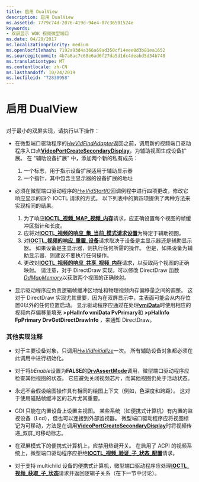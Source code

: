 ```yaml
---
title: 启用 DualView
description: 启用 DualView
ms.assetid: 7779c74d-2076-419d-94e4-07c36501524e
keywords:
- 双屏显示 WDK 视频微型端口
ms.date: 04/20/2017
ms.localizationpriority: medium
ms.openlocfilehash: 7192a93d4a366a69ad350cf14eee0d3b81ea1652
ms.sourcegitcommit: 4b7a6ac7c68e6ad6f27da5d1dc4deabd5d34b748
ms.translationtype: MT
ms.contentlocale: zh-CN
ms.lasthandoff: 10/24/2019
ms.locfileid: "72838958"
---
```

# <a name="enabling-dualview"></a>启用 DualView


## <span id="ddk_enabling_dualview_gg"></span><span id="DDK_ENABLING_DUALVIEW_GG"></span>


对于最小的双屏实现，请执行以下操作：

-   在微型端口驱动程序的[*HwVidFindAdapter*](https://docs.microsoft.com/windows-hardware/drivers/ddi/video/nc-video-pvideo_hw_find_adapter)返回之前，调用新的视频端口驱动程序入口点[**VideoPortCreateSecondaryDisplay**](https://docs.microsoft.com/windows-hardware/drivers/ddi/video/nf-video-videoportcreatesecondarydisplay)，为辅助视图生成设备扩展。 在 "辅助设备扩展" 中，添加两个新的私有成员：

    1.  一个标志，用于指示设备扩展适用于辅助显示器
    2.  一个指针，其中包含主显示器的设备扩展的地址
-   必须在微型端口驱动程序的[*HwVidStartIO*](https://docs.microsoft.com/windows-hardware/drivers/ddi/video/nc-video-pvideo_hw_start_io)回调例程中进行四项更改，修改它响应显示的四个 IOCTL 请求的方式。 以下列表中的第四项提供了两种方法来实现相同的结果。

    1.  为了响应[**IOCTL\_视频\_MAP\_视频\_内存**](https://docs.microsoft.com/windows-hardware/drivers/ddi/ntddvdeo/ni-ntddvdeo-ioctl_video_map_video_memory)请求，应正确设置每个视图的帧缓冲区指针和长度。
    2.  应将对[**IOCTL\_视频的响应\_集\_当前\_模式请求设置**](https://docs.microsoft.com/windows-hardware/drivers/ddi/ntddvdeo/ni-ntddvdeo-ioctl_video_set_current_mode)为特定于辅助视图。
    3.  对[**IOCTL\_视频的响应\_重置\_设备**](https://docs.microsoft.com/windows-hardware/drivers/ddi/ntddvdeo/ni-ntddvdeo-ioctl_video_reset_device)请求取决于设备是主显示器还是辅助显示器。 如果设备是主显示器，则执行任何所需的操作。 但是，如果设备为辅助显示器，则建议不要执行任何操作。
    4.  更改对[**IOCTL\_视频的响应\_共享\_视频\_内存**](https://docs.microsoft.com/windows-hardware/drivers/ddi/ntddvdeo/ni-ntddvdeo-ioctl_video_share_video_memory)请求，以获取两个视图的正确映射。 请注意，对于 DirectDraw 实现，可以修改 DirectDraw 函数[*DdMapMemory*](https://docs.microsoft.com/windows/desktop/api/ddrawint/nc-ddrawint-pdd_mapmemory)以获取两个视图的正确映射。
-   显示驱动程序应负责逻辑帧缓冲区地址和物理视频内存偏移量之间的调整。 这对于 DirectDraw 实现尤其重要，因为在双屏显示中，主表面可能会从内存位置0以外的任何位置启动。 显示驱动程序应通过在处理[**vmiData**](https://docs.microsoft.com/windows/desktop/api/winddi/nf-winddi-drvgetdirectdrawinfo)时使用相应的视频内存偏移量填充 **&gt;pHalInfo vmiData PvPrimary**和 **&gt;pHalInfo FpPrimary DrvGetDirectDrawInfo** ，来通知 DirectDraw。

### <a name="span-idadditional_implementation_notesspanspan-idadditional_implementation_notesspanspan-idadditional_implementation_notesspanadditional-implementation-notes"></a><span id="Additional_Implementation_Notes"></span><span id="additional_implementation_notes"></span><span id="ADDITIONAL_IMPLEMENTATION_NOTES"></span>其他实现注释

-   对于主要设备对象，只调用[*HwVidInitialize*](https://docs.microsoft.com/windows-hardware/drivers/ddi/video/nc-video-pvideo_hw_initialize)一次。 所有辅助设备对象都必须在此调用中进行初始化。

-   对于将*bEnable*设置为**FALSE**的[**DrvAssertMode**](https://docs.microsoft.com/windows/desktop/api/winddi/nf-winddi-drvassertmode)调用，微型端口驱动程序应检查其他视图的状态。 它应避免关闭视频芯片，而其他视图仍处于活动状态。

-   永远不会假设绘图操作具有相同的绘图上下文（例如，色深度和跨距）。 这对于使用磁贴帧缓冲区的芯片尤其重要。

-   GDI 只能在内置设备上设置主视图。 某些系统（如便携式计算机）有内置的监视设备（Lcd），但也可以连接到外部监视器。 微型端口驱动程序应将视图标记为可移动，方法是在调用[**VideoPortCreateSecondaryDisplay**](https://docs.microsoft.com/windows-hardware/drivers/ddi/video/nf-video-videoportcreatesecondarydisplay)时将视频传递\_双屏\_可移动标志。

-   在双屏模式下的便携式计算机上，应禁用热键开关。 在启用了 ACPI 的视频系统上，微型端口驱动程序应拒绝[**IOCTL\_视频\_验证\_子\_状态\_配置**](https://docs.microsoft.com/windows-hardware/drivers/ddi/ntddvdeo/ni-ntddvdeo-ioctl_video_validate_child_state_configuration)请求。

-   对于支持 multichild 设备的便携式计算机，微型端口驱动程序应处理[**IOCTL\_视频\_获取\_子\_状态**](https://docs.microsoft.com/windows-hardware/drivers/ddi/ntddvdeo/ni-ntddvdeo-ioctl_video_get_child_state)请求并返回逻辑子关系（在下一节中讨论）。

 

 






